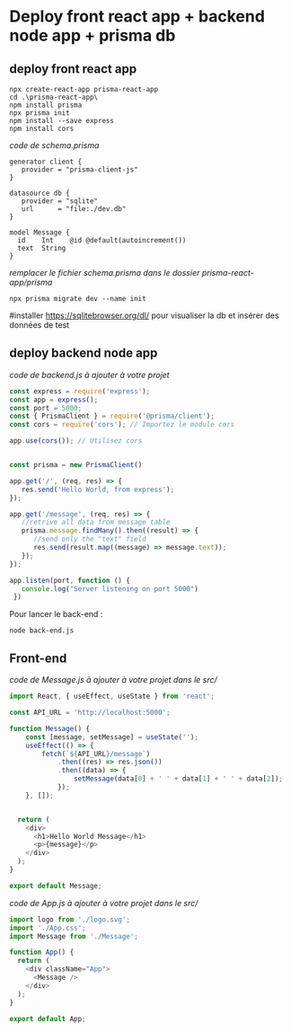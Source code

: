 # Deploy front react app + backend node app + prisma db

## deploy front react app
```shell
npx create-react-app prisma-react-app
cd .\prisma-react-app\
npm install prisma
npx prisma init
npm install --save express
npm install cors
```
*code de schema.prisma*
```
generator client {
   provider = "prisma-client-js"
}

datasource db {
   provider = "sqlite"
   url      = "file:./dev.db"
}

model Message {
  id    Int    @id @default(autoincrement())
  text  String
}
```
*remplacer le fichier schema.prisma dans le dossier prisma-react-app/prisma*
```shell
npx prisma migrate dev --name init
```

#installer https://sqlitebrowser.org/dl/ pour visualiser la db et insérer des données de test 

## deploy backend node app 
*code de backend.js à ajouter à votre projet*
```javascript
const express = require('express');
const app = express();
const port = 5000;
const { PrismaClient } = require('@prisma/client');
const cors = require('cors'); // Importez le module cors

app.use(cors()); // Utilisez cors


const prisma = new PrismaClient()

app.get('/', (req, res) => {
   res.send('Hello World, from express');
});

app.get('/message', (req, res) => {
   //retrive all data from message table
   prisma.message.findMany().then((result) => {
      //send only the "text" field
      res.send(result.map((message) => message.text));
   });
});

app.listen(port, function () {
   console.log("Server listening on port 5000")
 })
```
Pour lancer le back-end :
```shell
node back-end.js
```

## Front-end
*code de Message.js à ajouter à votre projet dans le src/*
```javascript
import React, { useEffect, useState } from 'react';

const API_URL = 'http://localhost:5000';

function Message() {
    const [message, setMessage] = useState('');
    useEffect(() => {
        fetch(`${API_URL}/message`)
            .then((res) => res.json())
            .then((data) => {
                setMessage(data[0] + ' ' + data[1] + ' ' + data[2]);
            });
    }, []);


  return (
    <div>
      <h1>Hello World Message</h1>
      <p>{message}</p>
    </div>
  );
}

export default Message;
```

*code de App.js à ajouter à votre projet dans le src/*
```javascript
import logo from './logo.svg';
import './App.css';
import Message from './Message';

function App() {
  return (
    <div className="App">
      <Message />
    </div>
  );
}

export default App;
```

